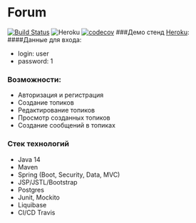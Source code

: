 # Forum
[![Build Status](https://travis-ci.com/denisRudie/job4j_forum.svg?branch=main)](https://travis-ci.com/denisRudie/job4j_forum)
![Heroku](https://heroku-badge.herokuapp.com/?app=job4j-forum-dr&style=flat&svg=1)
[![codecov](https://codecov.io/gh/denisRudie/job4j_forum/branch/main/graph/badge.svg)](https://codecov.io/gh/denisRudie/job4j_forum)
###Демо стенд [Heroku](https://job4j-forum-dr.herokuapp.com):  
####Данные для входа:
* login: user
* password: 1
### Возможности:
* Авторизация и регистрация
* Создание топиков
* Редактирование топиков
* Просмотр созданных топиков
* Создание сообщений в топиках
### Стек технологий
* Java 14
* Maven
* Spring (Boot, Security, Data, MVC)
* JSP/JSTL/Bootstrap
* Postgres
* Junit, Mockito
* Liquibase
* CI/CD Travis
